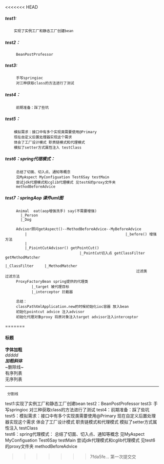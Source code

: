 <<<<<<< HEAD
  ##### test1:
        实现了实例工厂和静态工厂创建bean
  ##### test2：
         BeanPostProfessor
  ##### test3: 
         手写springioc
         对三种获取class的方法进行了测试
  ##### test4：
         前期准备：踩了些坑
  ##### test5：
        模拟需求：接口中有多个实现类需要使用@Primary
        现在自定义后置处理器实现这个需求
        体会了工厂设计模式 职责链模式和代理模式
        模拟了setter方式属性注入 testClass        
  ##### test6：spring代理模式：
         总结了切面、切入点、通知等概念 
         见MyAspect MyConfiguation Test6Say testMain 
         尝试jdk代理模式和cglib代理模式 见test6的proxy文件夹
         methodBeforeAdvice 
  ##### test7：springAop 课件uml图
         Animal  eat(aop增强洗手) say(不需要增强)
           |_Person
           |_Dog 
         
         Advisor顾问getAspect()--MethodBeforeAdvice--MyBeforeAdvice
             |                                             |_before() 增强方法 
             | 
             |_PiointCutAdvisor() getPointCut()
                                      |_PointCut切入点 getClassFilter getMethodMatcher              
                                                              |_ClassFilter     |_MethodMatcher
                                                                过滤类              过滤方法
         ProxyFactoryBean spring提供的代理类
                |_target 被代理目标
                |_interceptor 拦截器

         总结：
         classPathXmlApplication.new的时候初始化ioc容器 放入bean
         初始化pointcut advice 注入advisor
         初始化代理对象proxy 将原对象注入target advisor注入interceptor
=======
  #### 标题
  **字体加粗**            
  *ddddd*   
  ***加粗斜体***  
  ~删除线~  
  有序列表  
  无序列表    
  ***
     分割线
  test1:实现了实例工厂和静态工厂创建bean
  test2：BeanPostProfessor
  test3: 手写springioc
         对三种获取class的方法进行了测试
  test4：前期准备：踩了些坑
  test5：模拟需求：接口中有多个实现类需要使用@Primary
                 现在自定义后置处理器实现这个需求
                 体会了工厂设计模式 职责链模式和代理模式
         模拟了setter方式属性注入 testClass        
  test6：spring代理模式：
         总结了切面、切入点、通知等概念 
         见MyAspect MyConfiguation Test6Say testMain 
         尝试jdk代理模式和cglib代理模式 见test6的proxy文件夹
         methodBeforeAdvice          
>>>>>>> 7fda5fe... 第一次提交交
